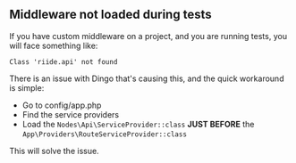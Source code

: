 ## Middleware not loaded during tests

If you have custom middleware on a project, and you are running tests, you will face something like: 

`Class 'riide.api' not found`

There is an issue with Dingo that's causing this, and the quick workaround is simple:

- Go to config/app.php
- Find the service providers
- Load the `Nodes\Api\ServiceProvider::class` **JUST BEFORE** the `App\Providers\RouteServiceProvider::class`

This will solve the issue.
